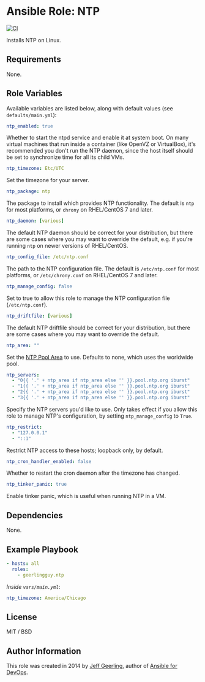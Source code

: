 # Ansible Role: NTP

[![CI](https://github.com/geerlingguy/ansible-role-ntp/workflows/CI/badge.svg?event=push)](https://github.com/geerlingguy/ansible-role-ntp/actions?query=workflow%3ACI)

Installs NTP on Linux.

## Requirements

None.

## Role Variables

Available variables are listed below, along with default values (see `defaults/main.yml`):

```yaml
ntp_enabled: true
```

Whether to start the ntpd service and enable it at system boot. On many virtual machines that run inside a container (like OpenVZ or VirtualBox), it's recommended you don't run the NTP daemon, since the host itself should be set to synchronize time for all its child VMs.

```yaml
ntp_timezone: Etc/UTC
```

Set the timezone for your server.

```yaml
ntp_package: ntp
```

The package to install which provides NTP functionality. The default is `ntp` for most platforms, or `chrony` on RHEL/CentOS 7 and later.

```yaml
ntp_daemon: [various]
```

The default NTP daemon should be correct for your distribution, but there are some cases where you may want to override the default, e.g. if you're running `ntp` on newer versions of RHEL/CentOS.

```yaml
ntp_config_file: /etc/ntp.conf
```

The path to the NTP configuration file. The default is `/etc/ntp.conf` for most platforms, or `/etc/chrony.conf` on RHEL/CentOS 7 and later.

```yaml
ntp_manage_config: false
```

Set to true to allow this role to manage the NTP configuration file (`/etc/ntp.conf`).

```yaml
ntp_driftfile: [various]
```

The default NTP driftfile should be correct for your distribution, but there are some cases where you may want to override the default.

```yaml
ntp_area: ""
```

Set the [NTP Pool Area](http://support.ntp.org/bin/view/Servers/NTPPoolServers) to use. Defaults to none, which uses the worldwide pool.

```yaml
ntp_servers:
  - "0{{ '.' + ntp_area if ntp_area else '' }}.pool.ntp.org iburst"
  - "1{{ '.' + ntp_area if ntp_area else '' }}.pool.ntp.org iburst"
  - "2{{ '.' + ntp_area if ntp_area else '' }}.pool.ntp.org iburst"
  - "3{{ '.' + ntp_area if ntp_area else '' }}.pool.ntp.org iburst"
```

Specify the NTP servers you'd like to use. Only takes effect if you allow this role to manage NTP's configuration, by setting `ntp_manage_config` to `True`.

```yaml
ntp_restrict:
  - "127.0.0.1"
  - "::1"
```

Restrict NTP access to these hosts; loopback only, by default.

```yaml
ntp_cron_handler_enabled: false
```

Whether to restart the cron daemon after the timezone has changed.

```yaml
ntp_tinker_panic: true
```

Enable tinker panic, which is useful when running NTP in a VM.

## Dependencies

None.

## Example Playbook

```yaml
- hosts: all
  roles:
    - geerlingguy.ntp
```

_Inside `vars/main.yml`_:

```yaml
ntp_timezone: America/Chicago
```

## License

MIT / BSD

## Author Information

This role was created in 2014 by [Jeff Geerling](https://www.jeffgeerling.com/), author of [Ansible for DevOps](https://www.ansiblefordevops.com/).
